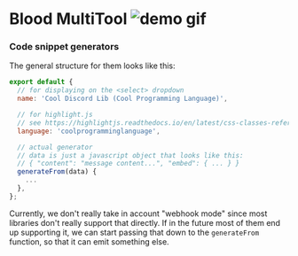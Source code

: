 Blood MultiTool ![demo gif](https://cdn.discordapp.com/attachments/790366230287745035/790917010270715904/789575909232607292_1.gif)
================

### Code snippet generators

The general structure for them looks like this:

```js
export default {
  // for displaying on the <select> dropdown
  name: 'Cool Discord Lib (Cool Programming Language)',

  // for highlight.js
  // see https://highlightjs.readthedocs.io/en/latest/css-classes-reference.html#language-names-and-aliases
  language: 'coolprogramminglanguage',

  // actual generator
  // data is just a javascript object that looks like this:
  // { "content": "message content...", "embed": { ... } }
  generateFrom(data) {
    ...
  },
};
```

Currently, we don't really take in account "webhook mode" since most libraries don't
really support that directly. If in the future most of them end up supporting it,
we can start passing that down to the `generateFrom` function, so that it can emit something else.

[embed docs]: https://discordapp.com/developers/docs/resources/channel#embed-object
